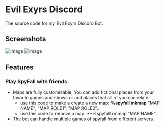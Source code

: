 # Evil Exyrs Discord
 The source code for my Evil Exyrs Discord Bot.

## Screenshots
![image](https://github.com/VintanaEnf/Evil-Exyrs-Discord/assets/104513214/993217cb-2e4b-4ed7-838e-412d02ba5a2d)
![image](https://github.com/VintanaEnf/Evil-Exyrs-Discord/assets/104513214/7fbcfa5f-8749-43ec-a16f-42ffcfa30396)

## Features
### Play SpyFall with friends.
* Maps are fully customizable, You can add fictional places from your favorite games and shows or add places that all of you can relate.
   * use this code to make a create a new map: **%spyfall mkmap** "MAP NAME", "MAP ROLE1", "MAP ROLE2"...
   * use this code to remove a map: **%spyfall rmmap "MAP NAME"
* The bot can handle multiple games of spyfall from different servers.
